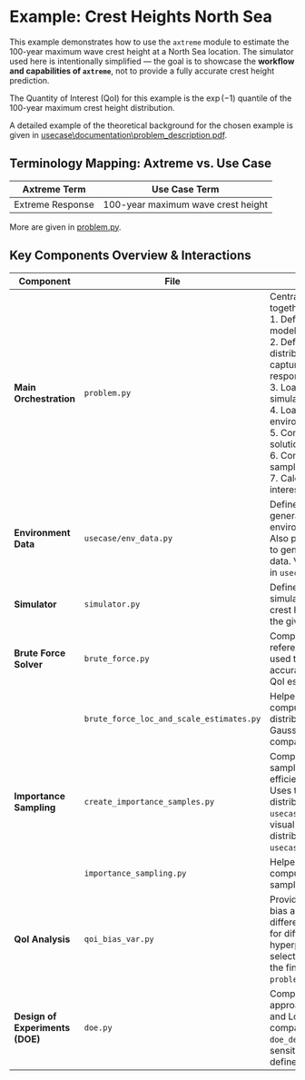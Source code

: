 # Example: Crest Heights North Sea

This example demonstrates how to use the `axtreme` module to estimate the 100-year maximum wave crest height at a North Sea location. The simulator used here is intentionally simplified — the goal is to showcase the **workflow and capabilities of `axtreme`**, not to provide a fully accurate crest height prediction.

The Quantity of Interest (QoI) for this example is the $\exp(-1)$ quantile of the 100-year maximum crest height distribution.

A detailed example of the theoretical background for the chosen example is given in [usecase\documentation\problem_description.pdf](problem_description.pdf).

## Terminology Mapping: Axtreme vs. Use Case
| Axtreme Term       | Use Case Term                     |
|--------------------|-----------------------------------|
| Extreme Response   | 100-year maximum wave crest height |

More are given in [problem.py](problem.py).

## Key Components Overview & Interactions

| Component              | File                          | Description |
|------------------------|-------------------------------|-------------|
| **Main Orchestration** | `problem.py`                  | Central script tying all parts together:<br>1. Defines the surrogate model’s search space<br>2. Definition of the distribution that best captures the simulators response<br>3. Loads the crest height simulator<br>4. Loads and processes environment data<br>5. Computes brute force solution<br>6. Computes importance samples and weights<br>7. Calculates the quantity of interest (QoI) |
| **Environment Data**   | `usecase/env_data.py`         | Defines all parameters for generating the environmental input data. Also provides functionality to generate and access this data. Visualization available in `usecase/eda.py`. |
| **Simulator**          | `simulator.py`                | Defines a simplified simulator that models the crest height distribution for the given environment data. |
| **Brute Force Solver** | `brute_force.py`              | Computes a brute force reference solution which is used to benchmark the accuracy of the `axtreme`’s QoI estimate. |
||`brute_force_loc_and_scale_estimates.py`|Helper functions for computing underlying distribution functions for the Gaussian process fit comparison|
| **Importance Sampling**| `create_importance_samples.py`| Computes importance samples and weights to efficiently estimate the QoI. Uses the environment distribution defined in `usecase/env_data.py`. A visual representation of the distribution is available in `usecase/data/hs_tp_pdf.png`. |
| | `importance_sampling.py`| Helper functions for computing the importance samples and weights.|
| **QoI Analysis**       | `qoi_bias_var.py`             | Provides tools to analyze bias and variance of different the QoI estimator for different hyperparameters. Used to select hyperparameters for the final QoI estimator in `problem.py`. |
| **Design of Experiments (DOE)** | `doe.py`            | Compares two DOE approaches: Sobol sampling and Look-ahead DOE. The companion script `doe_dev.py` explores sensitivity to Sobol seed and defines a stopping criterion. |
